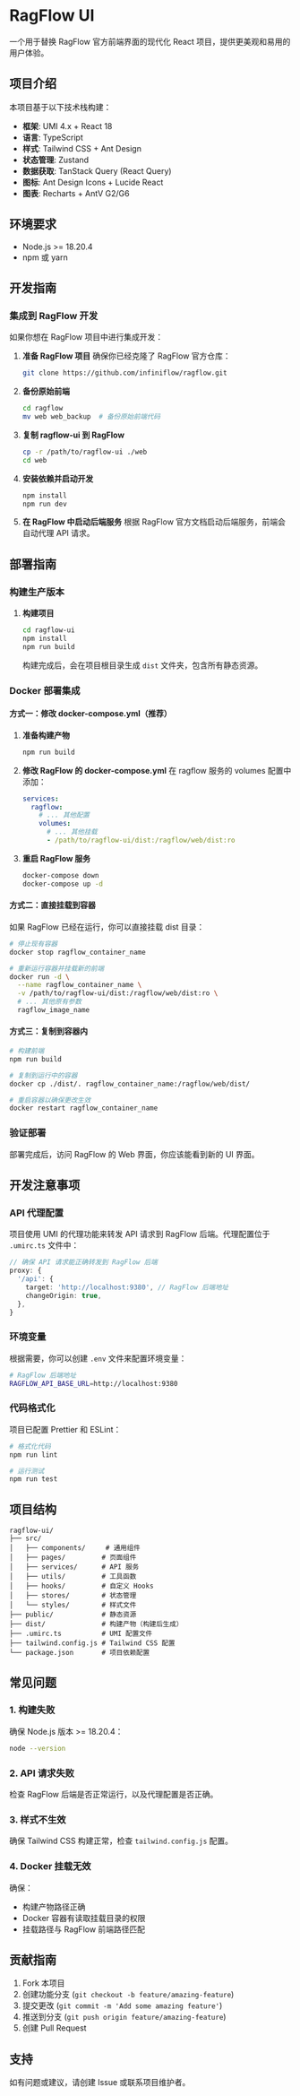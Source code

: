 # RagFlow UI

一个用于替换 RagFlow 官方前端界面的现代化 React 项目，提供更美观和易用的用户体验。

## 项目介绍

本项目基于以下技术栈构建：
- **框架**: UMI 4.x + React 18
- **语言**: TypeScript
- **样式**: Tailwind CSS + Ant Design
- **状态管理**: Zustand
- **数据获取**: TanStack Query (React Query)
- **图标**: Ant Design Icons + Lucide React
- **图表**: Recharts + AntV G2/G6

## 环境要求

- Node.js >= 18.20.4
- npm 或 yarn

## 开发指南


### 集成到 RagFlow 开发

如果你想在 RagFlow 项目中进行集成开发：

1. **准备 RagFlow 项目**
   确保你已经克隆了 RagFlow 官方仓库：
   ```bash
   git clone https://github.com/infiniflow/ragflow.git
   ```

2. **备份原始前端**
   ```bash
   cd ragflow
   mv web web_backup  # 备份原始前端代码
   ```

3. **复制 ragflow-ui 到 RagFlow**
   ```bash
   cp -r /path/to/ragflow-ui ./web
   cd web
   ```

4. **安装依赖并启动开发**
   ```bash
   npm install
   npm run dev
   ```

5. **在 RagFlow 中启动后端服务**
   根据 RagFlow 官方文档启动后端服务，前端会自动代理 API 请求。

## 部署指南

### 构建生产版本

1. **构建项目**
   ```bash
   cd ragflow-ui
   npm install
   npm run build
   ```

   构建完成后，会在项目根目录生成 `dist` 文件夹，包含所有静态资源。

### Docker 部署集成

#### 方式一：修改 docker-compose.yml（推荐）

1. **准备构建产物**
   ```bash
   npm run build
   ```

2. **修改 RagFlow 的 docker-compose.yml**
   在 ragflow 服务的 volumes 配置中添加：
   ```yaml
   services:
     ragflow:
       # ... 其他配置
       volumes:
         # ... 其他挂载
         - /path/to/ragflow-ui/dist:/ragflow/web/dist:ro
   ```

3. **重启 RagFlow 服务**
   ```bash
   docker-compose down
   docker-compose up -d
   ```

#### 方式二：直接挂载到容器

如果 RagFlow 已经在运行，你可以直接挂载 dist 目录：

```bash
# 停止现有容器
docker stop ragflow_container_name

# 重新运行容器并挂载新的前端
docker run -d \
  --name ragflow_container_name \
  -v /path/to/ragflow-ui/dist:/ragflow/web/dist:ro \
  # ... 其他原有参数
  ragflow_image_name
```

#### 方式三：复制到容器内

```bash
# 构建前端
npm run build

# 复制到运行中的容器
docker cp ./dist/. ragflow_container_name:/ragflow/web/dist/

# 重启容器以确保更改生效
docker restart ragflow_container_name
```

### 验证部署

部署完成后，访问 RagFlow 的 Web 界面，你应该能看到新的 UI 界面。

## 开发注意事项

### API 代理配置

项目使用 UMI 的代理功能来转发 API 请求到 RagFlow 后端。代理配置位于 `.umirc.ts` 文件中：

```typescript
// 确保 API 请求能正确转发到 RagFlow 后端
proxy: {
  '/api': {
    target: 'http://localhost:9380', // RagFlow 后端地址
    changeOrigin: true,
  },
}
```

### 环境变量

根据需要，你可以创建 `.env` 文件来配置环境变量：

```bash
# RagFlow 后端地址
RAGFLOW_API_BASE_URL=http://localhost:9380
```

### 代码格式化

项目已配置 Prettier 和 ESLint：

```bash
# 格式化代码
npm run lint

# 运行测试
npm run test
```

## 项目结构

```
ragflow-ui/
├── src/
│   ├── components/     # 通用组件
│   ├── pages/         # 页面组件
│   ├── services/      # API 服务
│   ├── utils/         # 工具函数
│   ├── hooks/         # 自定义 Hooks
│   ├── stores/        # 状态管理
│   └── styles/        # 样式文件
├── public/            # 静态资源
├── dist/              # 构建产物（构建后生成）
├── .umirc.ts          # UMI 配置文件
├── tailwind.config.js # Tailwind CSS 配置
└── package.json       # 项目依赖配置
```

## 常见问题

### 1. 构建失败

确保 Node.js 版本 >= 18.20.4：
```bash
node --version
```

### 2. API 请求失败

检查 RagFlow 后端是否正常运行，以及代理配置是否正确。

### 3. 样式不生效

确保 Tailwind CSS 构建正常，检查 `tailwind.config.js` 配置。

### 4. Docker 挂载无效

确保：
- 构建产物路径正确
- Docker 容器有读取挂载目录的权限
- 挂载路径与 RagFlow 前端路径匹配

## 贡献指南

1. Fork 本项目
2. 创建功能分支 (`git checkout -b feature/amazing-feature`)
3. 提交更改 (`git commit -m 'Add some amazing feature'`)
4. 推送到分支 (`git push origin feature/amazing-feature`)
5. 创建 Pull Request


## 支持

如有问题或建议，请创建 Issue 或联系项目维护者。 
